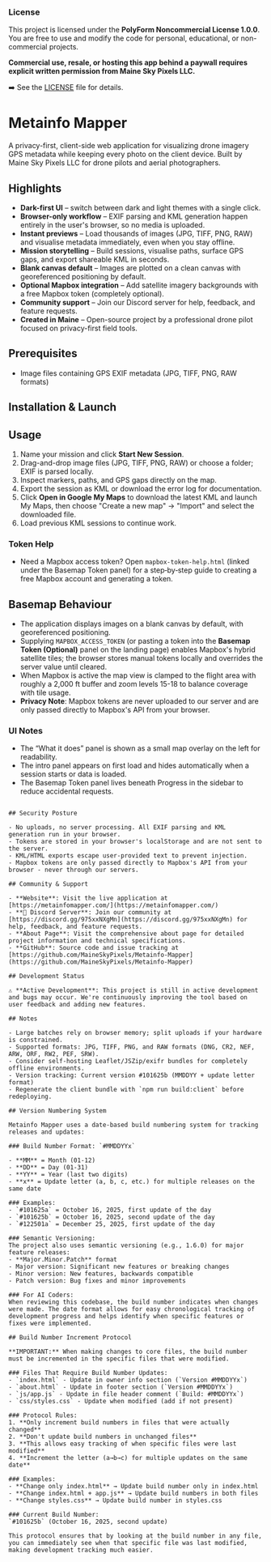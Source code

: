 ### License

This project is licensed under the **PolyForm Noncommercial License 1.0.0**.  
You are free to use and modify the code for personal, educational, or
non-commercial projects.  

**Commercial use, resale, or hosting this app behind a paywall requires
explicit written permission from Maine Sky Pixels LLC.**

➡️ See the [LICENSE](./LICENSE) file for details.


# Metainfo Mapper

A privacy-first, client-side web application for visualizing drone imagery GPS metadata while keeping every photo on the client device. Built by Maine Sky Pixels LLC for drone pilots and aerial photographers.

## Highlights

- **Dark-first UI** – switch between dark and light themes with a single click.
- **Browser-only workflow** – EXIF parsing and KML generation happen entirely in the user's browser, so no media is uploaded.
- **Instant previews** – Load thousands of images (JPG, TIFF, PNG, RAW) and visualise metadata immediately, even when you stay offline.
- **Mission storytelling** – Build sessions, visualise paths, surface GPS gaps, and export shareable KML in seconds.
- **Blank canvas default** – Images are plotted on a clean canvas with georeferenced positioning by default.
- **Optional Mapbox integration** – Add satellite imagery backgrounds with a free Mapbox token (completely optional).
- **Community support** – Join our Discord server for help, feedback, and feature requests.
- **Created in Maine** – Open-source project by a professional drone pilot focused on privacy-first field tools.

## Prerequisites

- Image files containing GPS EXIF metadata (JPG, TIFF, PNG, RAW formats)

## Installation & Launch


## Usage

1. Name your mission and click **Start New Session**.
2. Drag-and-drop image files (JPG, TIFF, PNG, RAW) or choose a folder; EXIF is parsed locally.
3. Inspect markers, paths, and GPS gaps directly on the map.
4. Export the session as KML or download the error log for documentation.
5. Click **Open in Google My Maps** to download the latest KML and launch My Maps, then choose "Create a new map" → "Import" and select the downloaded file.
6. Load previous KML sessions to continue work.

### Token Help

- Need a Mapbox access token? Open `mapbox-token-help.html` (linked under the Basemap Token panel) for a step‑by‑step guide to creating a free Mapbox account and generating a token.

## Basemap Behaviour

- The application displays images on a blank canvas by default, with georeferenced positioning.
- Supplying `MAPBOX_ACCESS_TOKEN` (or pasting a token into the **Basemap Token (Optional)** panel on the landing page) enables Mapbox's hybrid satellite tiles; the browser stores manual tokens locally and overrides the server value until cleared.
- When Mapbox is active the map view is clamped to the flight area with roughly a 2,000 ft buffer and zoom levels 15-18 to balance coverage with tile usage.
- **Privacy Note**: Mapbox tokens are never uploaded to our server and are only passed directly to Mapbox's API from your browser.

### UI Notes

- The “What it does” panel is shown as a small map overlay on the left for readability.
- The intro panel appears on first load and hides automatically when a session starts or data is loaded.
- The Basemap Token panel lives beneath Progress in the sidebar to reduce accidental requests.

```

## Security Posture

- No uploads, no server processing. All EXIF parsing and KML generation run in your browser.
- Tokens are stored in your browser's localStorage and are not sent to the server.
- KML/HTML exports escape user‑provided text to prevent injection.
- Mapbox tokens are only passed directly to Mapbox's API from your browser - never through our servers.

## Community & Support

- **Website**: Visit the live application at [https://metainfomapper.com/](https://metainfomapper.com/)
- **💬 Discord Server**: Join our community at [https://discord.gg/975xxNXgMn](https://discord.gg/975xxNXgMn) for help, feedback, and feature requests.
- **About Page**: Visit the comprehensive about page for detailed project information and technical specifications.
- **GitHub**: Source code and issue tracking at [https://github.com/MaineSkyPixels/Metainfo-Mapper](https://github.com/MaineSkyPixels/Metainfo-Mapper)

## Development Status

⚠️ **Active Development**: This project is still in active development and bugs may occur. We're continuously improving the tool based on user feedback and adding new features.

## Notes

- Large batches rely on browser memory; split uploads if your hardware is constrained.
- Supported formats: JPG, TIFF, PNG, and RAW formats (DNG, CR2, NEF, ARW, ORF, RW2, PEF, SRW).
- Consider self-hosting Leaflet/JSZip/exifr bundles for completely offline environments.
- Version tracking: Current version #101625b (MMDDYY + update letter format)
- Regenerate the client bundle with `npm run build:client` before redeploying.

## Version Numbering System

Metainfo Mapper uses a date-based build numbering system for tracking releases and updates:

### Build Number Format: `#MMDDYYx`

- **MM** = Month (01-12)
- **DD** = Day (01-31)  
- **YY** = Year (last two digits)
- **x** = Update letter (a, b, c, etc.) for multiple releases on the same date

### Examples:
- `#101625a` = October 16, 2025, first update of the day
- `#101625b` = October 16, 2025, second update of the day
- `#122501a` = December 25, 2025, first update of the day

### Semantic Versioning:
The project also uses semantic versioning (e.g., 1.6.0) for major feature releases:
- **Major.Minor.Patch** format
- Major version: Significant new features or breaking changes
- Minor version: New features, backwards compatible
- Patch version: Bug fixes and minor improvements

### For AI Coders:
When reviewing this codebase, the build number indicates when changes were made. The date format allows for easy chronological tracking of development progress and helps identify when specific features or fixes were implemented.

## Build Number Increment Protocol

**IMPORTANT:** When making changes to core files, the build number must be incremented in the specific files that were modified.

### Files That Require Build Number Updates:
- `index.html` - Update in owner info section (`Version #MMDDYYx`)
- `about.html` - Update in footer section (`Version #MMDDYYx`)
- `js/app.js` - Update in file header comment (`Build: #MMDDYYx`)
- `css/styles.css` - Update when modified (add if not present)

### Protocol Rules:
1. **Only increment build numbers in files that were actually changed**
2. **Don't update build numbers in unchanged files**
3. **This allows easy tracking of when specific files were last modified**
4. **Increment the letter (a→b→c) for multiple updates on the same date**

### Examples:
- **Change only index.html** → Update build number only in index.html
- **Change index.html + app.js** → Update build numbers in both files
- **Change styles.css** → Update build number in styles.css

### Current Build Number:
`#101625b` (October 16, 2025, second update)

This protocol ensures that by looking at the build number in any file, you can immediately see when that specific file was last modified, making development tracking much easier.

